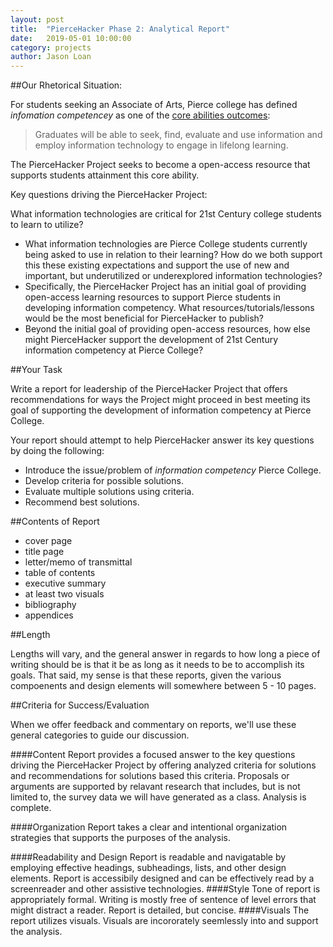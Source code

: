 ```yaml
---
layout: post
title:  "PierceHacker Phase 2: Analytical Report" 
date:   2019-05-01 10:00:00
category: projects
author: Jason Loan 
---
```


##Our Rhetorical Situation:

For students seeking an Associate of Arts, Pierce college has defined *infomation competencey* as one of the [core abilities outcomes](https://www.pierce.ctc.edu/aa-dta):

>Graduates will be able to seek, find, evaluate and use information and employ information technology to engage in lifelong learning.

The PierceHacker Project seeks to become a open-access resource that supports students attainment this core ability.

Key questions driving the PierceHacker Project:

What information technologies are critical for 21st Century college students to learn to utilize?

* What information technologies are Pierce College students currently being asked to use in relation to their learning? How do we both support this these existing expectations and support the use of new and important, but underutilized or underexplored information technologies? 
* Specifically, the PierceHacker Project has an initial goal of providing open-access learning resources to support Pierce students in developing information competency. What resources/tutorials/lessons would be the most beneficial for PierceHacker to publish?
* Beyond the initial goal of providing open-access resources, how else might PierceHacker support the development of 21st Century information competency at Pierce College?


##Your Task

Write a report for leadership of the PierceHacker Project that offers recommendations for ways the Project might proceed in best meeting its goal of supporting the development of information competency at Pierce College.

Your report should attempt to help PierceHacker answer its key questions by doing the following:

* Introduce the issue/problem of *information competency* Pierce College.
* Develop criteria for possible solutions.
* Evaluate multiple solutions using criteria.
* Recommend best solutions.

##Contents of Report
* cover page
* title page
* letter/memo of transmittal
* table of contents
* executive summary
* at least two visuals
* bibliography
* appendices

##Length

Lengths will vary, and the general answer in regards to how long a piece of writing should be is that it be as long as it needs to be to accomplish its goals. That said, my sense is that these reports, given the various compoenents and design elements will somewhere between 5 - 10 pages.

##Criteria for Success/Evaluation

When we offer feedback and commentary on reports, we'll use these general categories to guide our discussion.

####Content
Report provides a focused answer to the key questions driving the PierceHacker Project by offering analyzed criteria for solutions and recommendations for solutions based this criteria. Proposals or arguments are supported by relavant research that includes, but is not limited to, the survey data we will have generated as a class. Analysis is complete.

####Organization
Report takes a clear and intentional organization strategies that supports the purposes of the analysis.

####Readability and Design
Report is readable and navigatable by employing effective headings, subheadings, lists, and other design elements. Report is accessibily designed and can be effectively read by a screenreader and other assistive technologies.
####Style
Tone of report is appropriately formal. Writing is mostly free of sentence of level errors that might distract a reader. Report is detailed, but concise.
####Visuals
The report utilizes visuals. Visuals are incororately seemlessly into and support the analysis.


